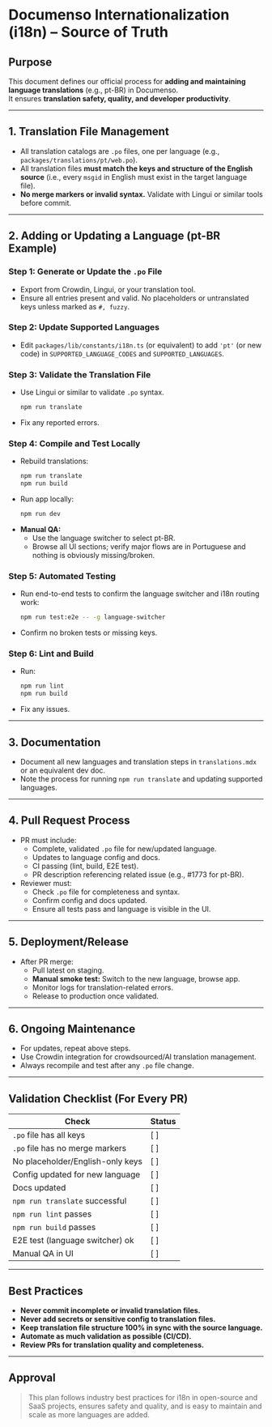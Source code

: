 # Documenso Internationalization (i18n) – Source of Truth

## Purpose

This document defines our official process for **adding and maintaining language translations** (e.g., pt-BR) in Documenso.  
It ensures **translation safety, quality, and developer productivity**.

---

## 1. Translation File Management

- All translation catalogs are `.po` files, one per language (e.g., `packages/translations/pt/web.po`).
- All translation files **must match the keys and structure of the English source** (i.e., every `msgid` in English must exist in the target language file).
- **No merge markers or invalid syntax.** Validate with Lingui or similar tools before commit.

---

## 2. Adding or Updating a Language (pt-BR Example)

### Step 1: Generate or Update the `.po` File

- Export from Crowdin, Lingui, or your translation tool.
- Ensure all entries present and valid. No placeholders or untranslated keys unless marked as `#, fuzzy`.

### Step 2: Update Supported Languages

- Edit `packages/lib/constants/i18n.ts` (or equivalent) to add `'pt'` (or new code) in `SUPPORTED_LANGUAGE_CODES` and `SUPPORTED_LANGUAGES`.

### Step 3: Validate the Translation File

- Use Lingui or similar to validate `.po` syntax.
    ```bash
    npm run translate
    ```
- Fix any reported errors.

### Step 4: Compile and Test Locally

- Rebuild translations:
    ```bash
    npm run translate
    npm run build
    ```
- Run app locally:
    ```bash
    npm run dev
    ```
- **Manual QA:**
    - Use the language switcher to select pt-BR.
    - Browse all UI sections; verify major flows are in Portuguese and nothing is obviously missing/broken.

### Step 5: Automated Testing

- Run end-to-end tests to confirm the language switcher and i18n routing work:
    ```bash
    npm run test:e2e -- -g language-switcher
    ```
- Confirm no broken tests or missing keys.

### Step 6: Lint and Build

- Run:
    ```bash
    npm run lint
    npm run build
    ```
- Fix any issues.

---

## 3. Documentation

- Document all new languages and translation steps in `translations.mdx` or an equivalent dev doc.
- Note the process for running `npm run translate` and updating supported languages.

---

## 4. Pull Request Process

- PR must include:
    - Complete, validated `.po` file for new/updated language.
    - Updates to language config and docs.
    - CI passing (lint, build, E2E test).
    - PR description referencing related issue (e.g., #1773 for pt-BR).
- Reviewer must:
    - Check `.po` file for completeness and syntax.
    - Confirm config and docs updated.
    - Ensure all tests pass and language is visible in the UI.

---

## 5. Deployment/Release

- After PR merge:
    - Pull latest on staging.
    - **Manual smoke test:** Switch to the new language, browse app.
    - Monitor logs for translation-related errors.
    - Release to production once validated.

---

## 6. Ongoing Maintenance

- For updates, repeat above steps.
- Use Crowdin integration for crowdsourced/AI translation management.
- Always recompile and test after any `.po` file change.

---

## Validation Checklist (For Every PR)

| Check                              | Status |
|-------------------------------------|--------|
| `.po` file has all keys             | [ ]    |
| `.po` file has no merge markers     | [ ]    |
| No placeholder/English-only keys    | [ ]    |
| Config updated for new language     | [ ]    |
| Docs updated                        | [ ]    |
| `npm run translate` successful      | [ ]    |
| `npm run lint` passes               | [ ]    |
| `npm run build` passes              | [ ]    |
| E2E test (language switcher) ok     | [ ]    |
| Manual QA in UI                     | [ ]    |

---

## Best Practices

- **Never commit incomplete or invalid translation files.**
- **Never add secrets or sensitive config to translation files.**
- **Keep translation file structure 100% in sync with the source language.**
- **Automate as much validation as possible (CI/CD).**
- **Review PRs for translation quality and completeness.**

---

## Approval

> This plan follows industry best practices for i18n in open-source and SaaS projects, ensures safety and quality, and is easy to maintain and scale as more languages are added.

